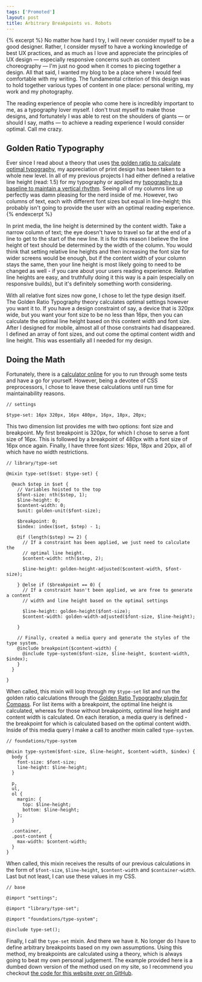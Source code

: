 ```yaml
---
tags: ['Promoted']
layout: post
title: Arbitrary Breakpoints vs. Robots
---
```


{% excerpt %}
No matter how hard I try, I will never consider myself to be a good designer. Rather, I consider myself to have a working knowledge of best UX practices, and as much as I love and appreciate the principles of UX design &mdash; especially responsive concerns such as content choreography &mdash; I'm just no good when it comes to piecing together a design. All that said, I wanted my blog to be a place where I would feel comfortable with my writing. The fundamental criterion of this design was to hold together various types of content in one place: personal writing, my work and my photography.

The reading experience of people who come here is incredibly important to me, as a typography lover myself. I don't trust myself to make those designs, and fortunately I was able to rest on the shoulders of giants &mdash; or should I say, maths &mdash; to achieve a reading experience I would consider optimal. Call me crazy.

## Golden Ratio Typography

Ever since I read about a theory that uses [the golden ratio to calculate optimal typography](http://www.pearsonified.com/2011/12/golden-ratio-typography.php), my appreciation of print design has been taken to a whole new level. In all of my previous projects I had either defined a relative line height (read: 1.5) for my typography or applied my [typography to a baseline to maintain a vertical rhythm](http://www.alistapart.com/articles/settingtypeontheweb/). Seeing all of my columns line up perfectly was damn pleasing for the nerd inside of me. However, two columns of text, each with different font sizes but equal in line-height; this probably isn't going to provide the user with an optimal reading experience.
{% endexcerpt %}

In print media, the line height is determined by the content width. Take a narrow column of text; the eye doesn't have to travel so far at the end of a line to get to the start of the new line. It is for this reason I believe the line height of text should be determined by the width of the column. You would think that setting relative line heights and then increasing the font size for wider screens would be enough, but if the content width of your column stays the same, then your line height is most likely going to need to be changed as well - if you care about your users reading experience. Relative line heights are easy, and truthfully doing it this way is a pain (especially on responsive builds), but it's definitely something worth considering.

With all relative font sizes now gone, I chose to let the type design itself. The Golden Ratio Typography theory calculates optimal settings however you want it to. If you have a design constraint of say, a device that is 320px wide, but you want your font size to be no less than 16px, then you can calculate the optimal line height based on this content width and font size. After I designed for mobile, almost all of those constraints had disappeared. I defined an array of font sizes, and out come the optimal content width and line height. This was essentially all I needed for my design.

## Doing the Math

Fortunately, there is a [calculator online](http://www.pearsonified.com/typography/) for you to run through some tests and have a go for yourself. However, being a devotee of CSS preprocessors, I chose to leave these calculations until run time for maintainability reasons.

    // settings

    $type-set: 16px 320px, 16px 480px, 16px, 18px, 20px;

This two dimension list provides me with two options: font size and breakpoint. My first breakpoint is 320px, for which I chose to serve a font size of 16px. This is followed by a breakpoint of 480px with a font size of 16px once again. Finally, I have three font sizes: 16px, 18px and 20px, all of which have no width restrictions.

    // library/type-set

    @mixin type-set($set: $type-set) {

      @each $step in $set {
        // Variables hoisted to the top
        $font-size: nth($step, 1);
        $line-height: 0;
        $content-width: 0;
        $unit: golden-unit($font-size);

        $breakpoint: 0;
        $index: index($set, $step) - 1;

        @if (length($step) >= 2) {
          // If a constraint has been applied, we just need to calculate the
          // optimal line height.
          $content-width: nth($step, 2);

          $line-height: golden-height-adjusted($content-width, $font-size);

        } @else if ($breakpoint == 0) {
          // If a constraint hasn't been applied, we are free to generate a content
          // width and line height based on the optimal settings

          $line-height: golden-height($font-size);
          $content-width: golden-width-adjusted($font-size, $line-height);

        }

        // Finally, created a media query and generate the styles of the type system.
        @include breakpoint($content-width) {
          @include type-system($font-size, $line-height, $content-width, $index);
        }
      }

    }

When called, this mixin will loop through my `$type-set` list and run the golden ratio calculations through the [Golden Ratio Typography plugin for Compass](https://github.com/maxbeatty/goldentype). For list items with a breakpoint, the optimal line height is calculated, whereas for those without breakpoints, optimal line height and content width is calculated. On each iteration, a media query is defined - the breakpoint for which is calculated based on the optimal content width. Inside of this media query I make a call to another mixin called `type-system`.

    // foundations/type-system

    @mixin type-system($font-size, $line-height, $content-width, $index) {
      body {
        font-size: $font-size;
        line-height: $line-height;
      }

      p,
      ul,
      ol {
        margin: {
          top: $line-height;
          bottom: $line-height;
        };
      }

      .container,
      .post-content {
        max-width: $content-width;
      }
    }

When called, this mixin receives the results of our previous calculations in the form of `$font-size`, `$line-height`, `$content-width` and `$container-width`. Last but not least, I can use these values in my CSS.

    // base

    @import "settings";

    @import "library/type-set";

    @import "foundations/type-system";

    @include type-set();

Finally, I call the `type-set` mixin. And there we have it. No longer do I have to define arbitrary breakpoints based on my own assumptions. Using this method, my breakpoints are calculated using a theory, which is always going to beat my own personal judgement. The example provided here is a dumbed down version of the method used on my site, so I recommend you checkout [the code for this website over on GitHub](https://github.com/OliverJAsh/oliverash.me).

